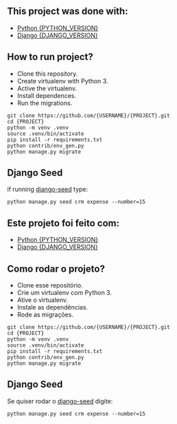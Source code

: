 ## This project was done with:

* [Python {PYTHON_VERSION}](https://www.python.org/)
* [Django {DJANGO_VERSION}](https://www.djangoproject.com/)

## How to run project?

* Clone this repository.
* Create virtualenv with Python 3.
* Active the virtualenv.
* Install dependences.
* Run the migrations.

```
git clone https://github.com/{USERNAME}/{PROJECT}.git
cd {PROJECT}
python -m venv .venv
source .venv/bin/activate
pip install -r requirements.txt
python contrib/env_gen.py
python manage.py migrate
```

## Django Seed

if running [django-seed](https://github.com/Brobin/django-seed) type:

```
python manage.py seed crm expense --number=15
```


## Este projeto foi feito com:

* [Python {PYTHON_VERSION}](https://www.python.org/)
* [Django {DJANGO_VERSION}](https://www.djangoproject.com/)

## Como rodar o projeto?

* Clone esse repositório.
* Crie um virtualenv com Python 3.
* Ative o virtualenv.
* Instale as dependências.
* Rode as migrações.

```
git clone https://github.com/{USERNAME}/{PROJECT}.git
cd {PROJECT}
python -m venv .venv
source .venv/bin/activate
pip install -r requirements.txt
python contrib/env_gen.py
python manage.py migrate
```


## Django Seed

Se quiser rodar o [django-seed](https://github.com/Brobin/django-seed) digite:

```
python manage.py seed crm expense --number=15
```
